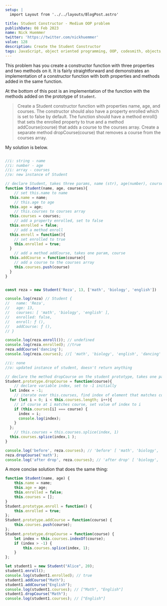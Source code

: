 ```yaml
---
setup: |
  import Layout from '../../layouts/BlogPost.astro'

title: Student Constructor - Medium OOP problem
publishDate: 08 Feb 2023
name: Nick Huemmer
twitter: 'https://twitter.com/nickhuemmer'
value: 128
description: Create the Student Constructor
tags: JavaScript, object oriented programming, OOP, codesmith, objects, constructor functions, methods, new, prototype
---
```


This problem has you create a constructor function with three properties and two methods on it.  It is fairly straightforward and demonstrates an implementation of a constructor function with both properties and methods added in the same function.

At the bottom of this post is an implementation of the function with the methods added on the prototype of `Student`.

>Create a Student constructor function with properties name, age, and courses. The constructor should also have a property enrolled which is set to false by default. The function should have a method enroll() that sets the enrolled property to true and a method addCourse(course) that adds a course to the courses array. Create a separate method dropCourse(course) that removes a course from the courses array.

My solution is below.  
```javascript

//i: string - name
//i: number - age
//i: array - courses
//o: new instance of Student 

// declare Student, takes three params, name (str), age(number), courses(array)
function Student(name, age, courses){
	// set this.name to name
  this.name = name;
	// this.age to age
  this.age = age;
	// this.courses to courses array
  this.courses = courses;
	// add a property enrolled, set to false
  this.enrolled = false;
	// add a method enroll
  this.enroll = function(){
    // set enrolled to true
    this.enrolled = true;
  }
	// add a method addCourse, takes one param, course
  this.addCourse = function(course){
  	// add a course to the courses array
  	this.courses.push(course)
  }
}


const reza = new Student('Reza', 13, ['math', 'biology', 'english'])

console.log(reza) // Student {
//   name: 'Reza',
//   age: 13,
//   courses: [ 'math', 'biology', 'english' ],
//   enrolled: false,
//   enroll: ƒ (),
//   addCourse: ƒ (),
// }

console.log(reza.enroll()); // undefined
console.log(reza.enrolled); //true
reza.addCourse('dancing');
console.log(reza.courses); //[ 'math', 'biology', 'english', 'dancing' ]

//i: none
//o: updated instance of student, doesn't return anything

// declare the method dropCourse on the student prototype, takes one param, a string, course
Student.prototype.dropCourse = function(course){
	// declare variable index, set to -1 initially
  let index = -1;
	// iterate over this.courses, find index of element that matches course
  for (let i = 0; i < this.courses.length; i++){
	// if course at i matches course, set value of index to i
    if (this.courses[i] === course) {
      index = i;
      console.log(index);
    }
  };
	// this.courses = this.courses.splice(index, 1)
  this.courses.splice(index,1 );
}

console.log('before', reza.courses); // 'before' [ 'math', 'biology', 'english', 'dancing' ]
reza.dropCourse('math');
console.log('after drop', reza.courses); // 'after drop' [ 'biology', 'english', 'dancing' ]
```

A more concise solution that does the same thing:

```javascript
function Student(name, age) {
    this.name = name;
    this.age = age;
    this.enrolled = false;
    this.courses = [];
}
Student.prototype.enroll = function() {
    this.enrolled = true;
};
Student.prototype.addCourse = function(course) {
    this.courses.push(course);
};
Student.prototype.dropCourse = function(course) {
    let index = this.courses.indexOf(course);
    if (index > -1) {
        this.courses.splice(index, 1);
    }
};

let student1 = new Student("Alice", 20);
student1.enroll();
console.log(student1.enrolled); // true
student1.addCourse("Math");
student1.addCourse("English");
console.log(student1.courses); // ["Math", "English"]
student1.dropCourse("Math");
console.log(student1.courses); // ["English"]

```